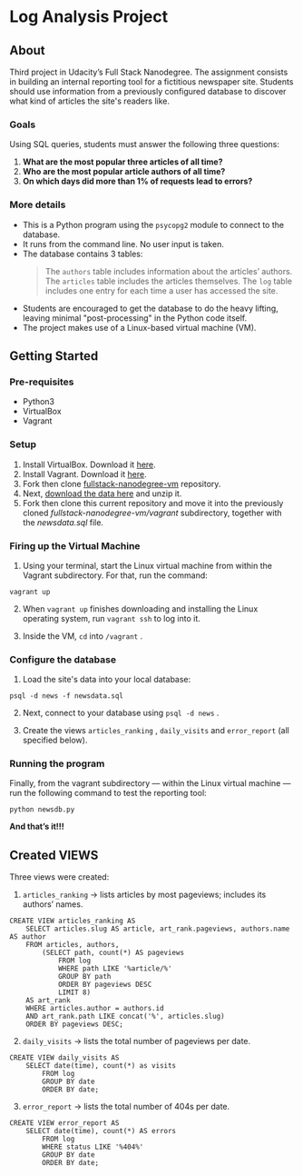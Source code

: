 # Log Analysis Project
## About
Third project in Udacity’s Full Stack Nanodegree. The assignment consists in building an internal reporting tool for a fictitious newspaper site. Students should use information from a previously configured database to discover what kind of articles the site's readers like.


### Goals
Using SQL queries, students must answer the following three questions:
1. **What are the most popular three articles of all time?**
2. **Who are the most popular article authors of all time?**
3. **On which days did more than 1% of requests lead to errors?**


### More details
* This is a Python program using the `psycopg2` module to connect to the database.
* It runs from the command line. No user input is taken.
* The database contains 3 tables: 
	>The `authors` table includes information about the articles’ authors.
	>The `articles` table includes the articles themselves.
	>The `log` table includes one entry for each time a user has accessed the site.
* Students are encouraged to get the database to do the heavy lifting, leaving minimal "post-processing" in the Python code itself.
* The project makes use of a Linux-based virtual machine (VM).



## Getting Started
### Pre-requisites
* Python3
* VirtualBox
* Vagrant



### Setup
1. Install VirtualBox. Download it [here](https://www.virtualbox.org/wiki/Downloads).
2. Install Vagrant. Download it [here](https://www.vagrantup.com/downloads.html).
3. Fork then clone [fullstack-nanodegree-vm](https://github.com/udacity/fullstack-nanodegree-vm) repository.
4. Next, [download the data here](https://d17h27t6h515a5.cloudfront.net/topher/2016/August/57b5f748_newsdata/newsdata.zip) and unzip it.
5. Fork then clone this current repository and move it into the previously cloned _fullstack-nanodegree-vm/vagrant_ subdirectory, together with the _newsdata.sql_ file.


### Firing up the Virtual Machine
1. Using your terminal, start the Linux virtual machine from within the Vagrant subdirectory. For that, run the command:
```
vagrant up
```

2. When `vagrant up` finishes downloading and installing the Linux operating system, run `vagrant ssh` to log into it.

3. Inside the VM, `cd` into `/vagrant` .


### Configure the database
1. Load the site's data into your local database:
```
psql -d news -f newsdata.sql
```

2. Next, connect to your database using `psql -d news` .

1. Create the views `articles_ranking` , `daily_visits`  and  `error_report` (all specified below).


### Running the program
Finally, from the vagrant subdirectory — within the Linux virtual machine — run the following command to test the reporting tool:
```
python newsdb.py
```
 
**And that’s it!!!**


## Created VIEWS
Three views were created:

1. `articles_ranking` -> lists articles by most pageviews; includes its authors’ names.
```
CREATE VIEW articles_ranking AS
	SELECT articles.slug AS article, art_rank.pageviews, authors.name AS author
	FROM articles, authors, 
		(SELECT path, count(*) AS pageviews
			FROM log
			WHERE path LIKE '%article/%'
			GROUP BY path
			ORDER BY pageviews DESC
			LIMIT 8)
	AS art_rank
	WHERE articles.author = authors.id
	AND art_rank.path LIKE concat('%', articles.slug)
	ORDER BY pageviews DESC;
```


2. `daily_visits` -> lists the total number of pageviews per date.
```
CREATE VIEW daily_visits AS
	SELECT date(time), count(*) as visits
		FROM log
		GROUP BY date
		ORDER BY date;
```


3. `error_report` -> lists the total number of 404s per date.
```
CREATE VIEW error_report AS
	SELECT date(time), count(*) AS errors
		FROM log
		WHERE status LIKE '%404%'
		GROUP BY date
		ORDER BY date;
```
